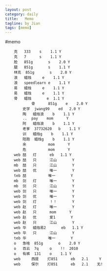 ```yaml
---
layout: post
category: daily
title:   Memo
tagline: by Jian
tags: [memo]
---
```


<!--more-->

#memo

		克	333	   s	1.1	Y
		克	7	   s	1.1	Y
		脸	851g	   s	2.0	Y
		腿	851g	   s	1.1	Y
		林克	851g	   s	2.0	Y
		浪	蜡烛	   e	1.1	Y
		浪	speedlearn e	1.1	Y
		易	蜡烛	   e	1.1	Y
		易	蜡烛	   e	1.1	Y
		骨	蜡烛       e	1.1	Y
                骨      851g	   e	2.0	Y
	        史学	jwang99	   ed	2.0	Y
	        陶	蜡烛浪	   b	1.1	Y
	        ..	pay	   mom		Y
	        阿	蜡烛浪	   b	1.1	Y
	        老爹	37732620   b	1.1	Y
	        训	蜡烛g	   b	1.1	Y
	        陪跑	蜡烛g	   b	1.1	Y
	        余		   mom		Y
         	危		   mom		Y
        web	喆	灯	   eb	1.1	Y
        web	喆	只	   江山		Y
        mb	喆	只	   江山		Y
        web	喆	优	   唯一		Y
        teb	喆		   唯一		Y
        mb	剑	灯	   唯一		Y
        mb	剑	只	   江山		Y
        web	剑	只	   唯一		Y
        web	剑	优	   唯一		Y
        web	剑	灯	   ！！		Y
        web	赵	灯	   唯一		Y
        web	赵	只	   mom		Y
        web	赵	优	   爱1		Y
        web	赵	只	   江山		Y
        web	华	蜡烛易2	   eb	1.1	Y
        web	华	只	   江山		Y
        teb	华		   唯一		Y
        o	急啥	851g	   o	2.0	Y
        o	百云	7q	   o	!!	2010
        o	有裤	131	   o	1.1	Y
        web     西提    灯851      eb   2.1     Y
        web     保尔    灯851      eb   2.1    无!
        
                

